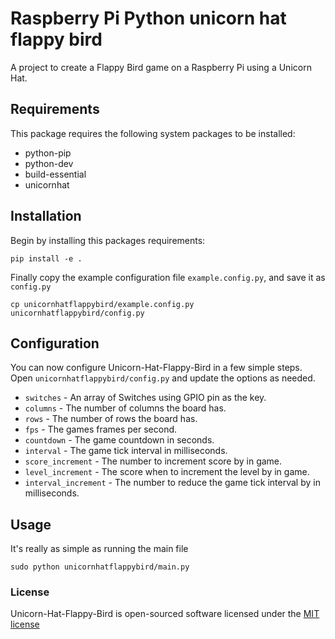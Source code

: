 # Raspberry Pi Python unicorn hat flappy bird

A project to create a Flappy Bird game on a Raspberry Pi using a Unicorn Hat.

## Requirements

This package requires the following system packages to be installed:

- python-pip
- python-dev
- build-essential
- unicornhat

## Installation

Begin by installing this packages requirements:

    pip install -e .

Finally copy the example configuration file `example.config.py`, and save it as `config.py`

    cp unicornhatflappybird/example.config.py unicornhatflappybird/config.py

## Configuration

You can now configure Unicorn-Hat-Flappy-Bird in a few simple steps. Open `unicornhatflappybird/config.py` and update the options as needed.

- `switches` - An array of Switches using GPIO pin as the key.
- `columns` - The number of columns the board has.
- `rows` - The number of rows the board has.
- `fps` - The games frames per second.
- `countdown` - The game countdown in seconds.
- `interval` - The game tick interval in milliseconds.
- `score_increment` - The number to increment score by in game.
- `level_increment` - The score when to increment the level by in game.
- `interval_increment` - The number to reduce the game tick interval by in milliseconds.

## Usage

It's really as simple as running the main file

    sudo python unicornhatflappybird/main.py

### License

Unicorn-Hat-Flappy-Bird is open-sourced software licensed under the [MIT license](http://opensource.org/licenses/MIT)